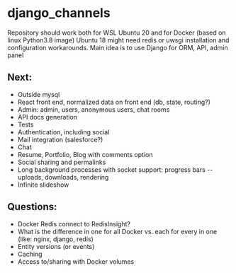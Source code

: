# django_channels
Repository should work both for WSL Ubuntu 20 and for Docker (based on linux Python3.8 image)
Ubuntu 18 might need redis or uwsgi installation and configuration workarounds.
Main idea is to use Django for ORM, API, admin panel

## Next:
- Outside mysql
- React front end, normalized data on front end (db, state, routing?)
- Admin: admin, users, anonymous users, chat rooms
- API docs generation
- Tests
- Authentication, including social
- Mail integration (salesforce?)
- Chat
- Resume, Portfolio, Blog with comments option
- Social sharing and permalinks
- Long background processes with socket support: progress bars -- uploads, downloads, rendering
- Infinite slideshow

## Questions:
- Docker Redis connect to RedisInsight?
- What is the difference in one for all Docker vs. each for every in one (like: nginx, django, redis)
- Entity versions (or events)
- Caching
- Access to/sharing with Docker volumes